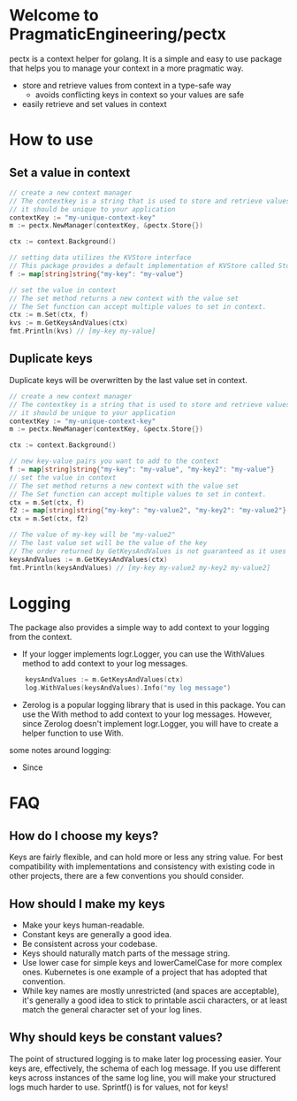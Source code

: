 # Welcome to PragmaticEngineering/pectx
pectx is a context helper for golang. It is a simple and easy to use package that helps you to manage your context in a more pragmatic way.

- store and retrieve values from context in a type-safe way
    - avoids conflicting keys in context so your values are safe
- easily retrieve and set values in context

# How to use

## Set a value in context
```go
// create a new context manager
// The contextkey is a string that is used to store and retrieve values from context
// it should be unique to your application
contextKey := "my-unique-context-key"
m := pectx.NewManager(contextKey, &pectx.Store{})

ctx := context.Background()

// setting data utilizes the KVStore interface
// This package provides a default implementation of KVStore called Store
f := map[string]string{"my-key": "my-value"}

// set the value in context
// The set method returns a new context with the value set
// The Set function can accept multiple values to set in context.
ctx := m.Set(ctx, f)
kvs := m.GetKeysAndValues(ctx)
fmt.Println(kvs) // [my-key my-value]
```

## Duplicate keys
Duplicate keys will be overwritten by the last value set in context.

```go
// create a new context manager
// The contextkey is a string that is used to store and retrieve values from context
// it should be unique to your application
contextKey := "my-unique-context-key"
m := pectx.NewManager(contextKey, &pectx.Store{})

ctx := context.Background()

// new key-value pairs you want to add to the context
f := map[string]string{"my-key": "my-value", "my-key2": "my-value"}
// set the value in context
// The set method returns a new context with the value set
// The Set function can accept multiple values to set in context.
ctx = m.Set(ctx, f)
f2 := map[string]string{"my-key": "my-value2", "my-key2": "my-value2"}
ctx = m.Set(ctx, f2)

// The value of my-key will be "my-value2"
// The last value set will be the value of the key
// The order returned by GetKeysAndValues is not guaranteed as it uses a map to ensure unique keys
keysAndValues := m.GetKeysAndValues(ctx)
fmt.Println(keysAndValues) // [my-key my-value2 my-key2 my-value2]

```

# Logging 
The package also provides a simple way to add context to your logging from the context.

- If your logger implements logr.Logger, you can use the WithValues method to add context to your log messages.
```go
    keysAndValues := m.GetKeysAndValues(ctx)
    log.WithValues(keysAndValues).Info("my log message")
```
- Zerolog is a popular logging library that is used in this package. You can use the With method to add context to your log messages. However, since Zerolog doesn't implement logr.Logger, you will have to create a helper function to use With.

some notes around logging:
- Since 


# FAQ
## How do I choose my keys?
Keys are fairly flexible, and can hold more or less any string value. For best compatibility with implementations and consistency with existing code in other projects, there are a few conventions you should consider.

## How should I make my keys 
- Make your keys human-readable.
- Constant keys are generally a good idea.
- Be consistent across your codebase.
- Keys should naturally match parts of the message string.
- Use lower case for simple keys and lowerCamelCase for more complex ones. Kubernetes is one example of a project that has adopted that convention.
- While key names are mostly unrestricted (and spaces are acceptable), it's generally a good idea to stick to printable ascii characters, or at least match the general character set of your log lines.

## Why should keys be constant values?
The point of structured logging is to make later log processing easier. Your keys are, effectively, the schema of each log message. If you use different keys across instances of the same log line, you will make your structured logs much harder to use. Sprintf() is for values, not for keys!